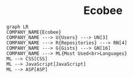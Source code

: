 <h1 align="center">Ecobee</h1>

```mermaid
graph LR
COMPANY_NAME{Ecobee}
COMPANY_NAME ---> U{Users} ---> UN[3]
COMPANY_NAME ---> R{Repositories} ---> RN[4]
COMPANY_NAME ---> G{Gists} ---> GN[16]
COMPANY_NAME ---> ML{Most Used<br>Languages}
ML --> CSS[CSS]
ML --> JavaScript[JavaScript]
ML --> ASP[ASP]
```
